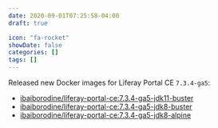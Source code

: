 ```yaml
---
date: 2020-09-01T07:25:58-04:00
draft: true

icon: "fa-rocket"
showDate: false
categories: []
tags: []
---
```


Released new Docker images for Liferay Portal CE `7.3.4-ga5`:  
- [ibaiborodine/liferay-portal-ce:7.3.4-ga5-jdk11-buster](https://hub.docker.com/layers/ibaiborodine/liferay-portal-ce/7.3.4-ga5-jdk11-buster/images/sha256-c7078a989a3154b2d280db3477009b046e457b8e986d69819881b7e92bf9b540?context=explore)  
- [ibaiborodine/liferay-portal-ce:7.3.4-ga5-jdk8-buster](https://hub.docker.com/layers/ibaiborodine/liferay-portal-ce/7.3.4-ga5-jdk8-buster/images/sha256-d293ab025c0aedf0beb84b92063e00c0acd3e9a9727d30e0a25988ea3bac123e?context=explore)  
- [ibaiborodine/liferay-portal-ce:7.3.4-ga5-jdk8-alpine](https://hub.docker.com/layers/ibaiborodine/liferay-portal-ce/7.3.4-ga5-jdk8-alpine/images/sha256-9c80e24cc0b0727746521dbf36ca85ca5a7b4679ac37a338b71dd4171a49debd?context=explore)  